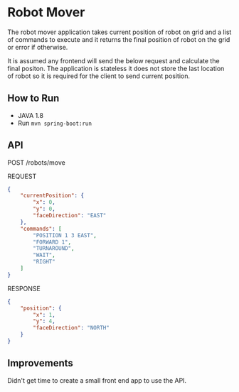 # Robot Mover

The robot mover application takes current position of robot on grid and a list of
commands to execute and it returns the final position of robot on the grid or error
if otherwise.

It is assumed any frontend will send the below request and calculate the final positon.
The application is stateless it does not store the last location of robot so it is required
for the client to send current position.

## How to Run
- JAVA 1.8
- Run `mvn spring-boot:run`

## API

POST /robots/move

REQUEST 

```json
{
    "currentPosition": {
        "x": 0,
        "y": 0,
        "faceDirection": "EAST"
    },
    "commands": [
        "POSITION 1 3 EAST",
        "FORWARD 1",
        "TURNAROUND",
        "WAIT",
        "RIGHT"
    ]
}
```

RESPONSE
```json
{
    "position": {
        "x": 1,
        "y": 4,
        "faceDirection": "NORTH"
    }
}
```
## Improvements

Didn't get time to create a small front end app to use the API. 